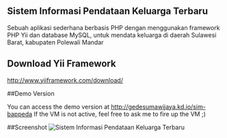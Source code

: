 ## Sistem Informasi Pendataan Keluarga Terbaru

Sebuah aplikasi sederhana berbasis PHP dengan menggunakan framework PHP Yii dan database MySQL, untuk mendata keluarga di daerah Sulawesi Barat, kabupaten Polewali Mandar

## Download Yii Framework

http://www.yiiframework.com/download/

##Demo Version

You can access the demo version at http://gedesumawijaya.kd.io/sim-bappeda
If the VM is not active, feel free to ask me to fire up the VM ;)

##Screenshot
![Sistem Informasi Pendataan Keluarga Terbaru](http://postimg.org/image/b2di9wekh/ "Sistem Informasi Pendataan Keluarga Terbaru")
